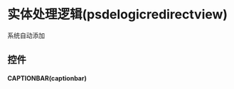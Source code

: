 # 实体处理逻辑(psdelogicredirectview)  <!-- {docsify-ignore-all} -->


系统自动添加




## 控件
#### CAPTIONBAR(captionbar)



<script>
 const { createApp } = Vue
  createApp({
    data() {
      return {

      }
    }
  }).use(ElementPlus).mount('#app')
</script>